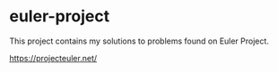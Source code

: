 # euler-project

This project contains my solutions to problems found on Euler Project.

https://projecteuler.net/
